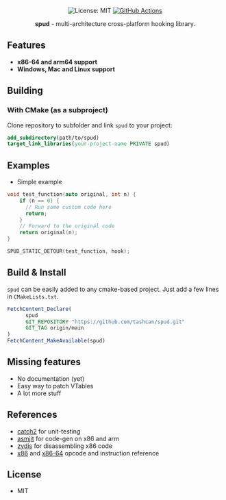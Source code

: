 
<p align="center">
  <img src="https://img.shields.io/badge/License-MIT-blue.svg" alt="License: MIT">
  <a href="https://github.com/tashcan/spud/actions"><img src="https://github.com/tashcan/spud/actions/workflows/build-and-test.yaml/badge.svg" alt="GitHub Actions"></a>
</p>

<p align="center">
  <b>spud</b> - multi-architecture cross-platform hooking library.
</p>

## Features

- **x86-64 and arm64 support**
- **Windows, Mac and Linux support**

## Building

### With CMake (as a subproject)

Clone repository to subfolder and link `spud` to your project:
```cmake
add_subdirectory(path/to/spud)
target_link_libraries(your-project-name PRIVATE spud)
```

## Examples

-  Simple example
```c++
void test_function(auto original, int n) {
    if (n == 0) {
      // Run some custom code here
      return;
    }
    // Forward to the original code
    return original(n);
}

SPUD_STATIC_DETOUR(test_function, hook);
```

## Build & Install

`spud` can be easily added to any cmake-based project. Just add a few lines in `CMakeLists.txt`.

```cmake
FetchContent_Declare(
      spud
      GIT_REPOSITORY "https://github.com/tashcan/spud.git"
      GIT_TAG origin/main
)
FetchContent_MakeAvailable(spud)
```

## Missing features

- No documentation (yet)
- Easy way to patch VTables
- A lot more stuff

## References

- [catch2](https://github.com/catchorg/Catch2) for unit-testing
- [asmjit](https://github.com/asmjit/asmjit) for code-gen on x86 and arm
- [zydis](https://github.com/zyantific/zydis) for disassembling x86 code
- [x86](http://ref.x86asm.net/coder32.html) and [x86-64](http://ref.x86asm.net/coder64.html) opcode and instruction reference

## License

- MIT
